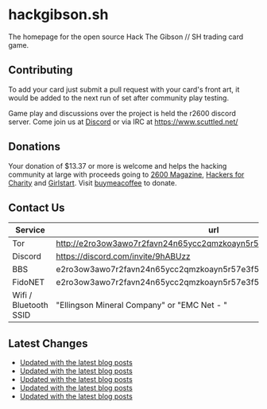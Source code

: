 # hackgibson.sh
The homepage for the open source Hack The Gibson // SH trading card game.


## Contributing

To add your card just submit a pull request with your card's front art, it would be added to the next run of set after community play testing.

Game play and discussions over the project is held the r2600 discord server. Come join us at [Discord](https://discord.com/invite/9hABUzz) or via IRC at https://www.scuttled.net/


## Donations

Your donation of $13.37 or more is welcome and helps the hacking community at large with proceeds going to [2600 Magazine](https://2600.com/), [Hackers for Charity](https://hackersforcharity.org) and [Girlstart](https://girlstart.org).  Visit [buymeacoffee](https://www.buymeacoffee.com/hackgibson.sh) to donate.


## Contact Us

Service | url
-|-
Tor | http://e2ro3ow3awo7r2favn24n65ycc2qmzkoayn5r57e3f56nvjwdcgg32ad.onion
Discord | https://discord.com/invite/9hABUzz
BBS | e2ro3ow3awo7r2favn24n65ycc2qmzkoayn5r57e3f56nvjwdcgg32ad.onion:23
FidoNET | e2ro3ow3awo7r2favn24n65ycc2qmzkoayn5r57e3f56nvjwdcgg32ad.onion:24554
Wifi / Bluetooth SSID | "Ellingson Mineral Company" or "EMC Net - <fidonet address>"

## Latest Changes
<!-- BLOG-POST-LIST:START -->
- [Updated with the latest blog posts](https://github.com/DFW2600/hackgibson.sh/commit/8a95c21d7de6d86a3d6149f9e678f93cdf1b934c)
- [Updated with the latest blog posts](https://github.com/DFW2600/hackgibson.sh/commit/3444d09e2be57d5aa4c3f5dab0787afce51e001f)
- [Updated with the latest blog posts](https://github.com/DFW2600/hackgibson.sh/commit/5b8d04e0f5429e91368edb46965167ee804a0ff9)
- [Updated with the latest blog posts](https://github.com/DFW2600/hackgibson.sh/commit/fe5fa9a224ac89b44903eaf5f9bd3a73a387f5ca)
- [Updated with the latest blog posts](https://github.com/DFW2600/hackgibson.sh/commit/a1960eccc0ecb59f6b0099039727cd0fc2c7eb04)
<!-- BLOG-POST-LIST:END -->
